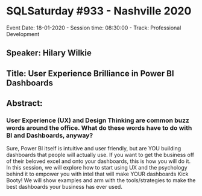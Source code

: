 # SQLSaturday #933 - Nashville 2020
Event Date: 18-01-2020 - Session time: 08:30:00 - Track: Professional Development
## Speaker: Hilary Wilkie
## Title: User Experience Brilliance in Power BI Dashboards
## Abstract:
### User Experience (UX) and Design Thinking are common buzz words around the office. What do these words have to do with BI and Dashboards, anyway? 
Sure, Power BI itself is intuitive and user friendly, but are YOU building dashboards that people will actually use. If you want to get the business off of their beloved excel and onto your dashboards, this is how you will do it. 
In this session, we will explore how to start using UX and the psychology behind it to empower you with intel that will make YOUR dashboards Kick Booty! We will show examples and arm with the tools/strategies to make the best dashboards your business has ever used.
